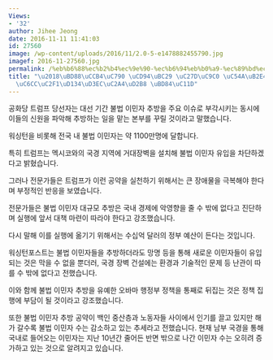 ```yaml
---
Views:
- '32'
author: Jihee Jeong
date: 2016-11-11 11:41:03
id: 27560
image: /wp-content/uploads/2016/11/2.0-5-e1478882455790.jpg
imagef: 2016-11-27560.jpg
permalink: /%eb%b6%88%ec%b2%b4%ec%9e%90-%ec%b6%94%eb%b0%a9-%ec%89%bd%ec%a7%80-%ec%95%8a%eb%8b%a4%ec%9b%8c%ec%8b%b1%ed%84%b4%ed%8f%ac%ec%8a%a4%ed%8a%b8-%eb%b6%84%ec%84%9d/
title: "\u2018\uBD88\uCCB4\uC790 \uCD94\uBC29 \uC27D\uC9C0 \uC54A\uB2E4\u2019\u2026\
  \uC6CC\uC2F1\uD134\uD3EC\uC2A4\uD2B8 \uBD84\uC11D"
---
```


공화당 트럼프 당선자는 대선 기간 불법 이민자 추방을 주요 이슈로 부각시키는 동시에 이들의 신원을 파악해 추방하는 일을 맡는 본부를 꾸릴 것이라고 말했습니다.

워싱턴을 비롯해 전국 내 불법 이민자는 약 1100만명에 달합니다.

특히 트럼프는 멕시코와의 국경 지역에 거대장벽을 설치해 불법 이민자 유입을 차단하겠다고 밝혔습니다.

그러나 전문가들은 트럼프가 이런 공약을 실천하기 위해서는 큰 장애물을 극복해야 한다며 부정적인 반응을 보였습니다.

전문가들은 불법 이민자 대규모 추방은 국내 경제에 악영향을 줄 수 밖에 없다고 진단하며 실행에 앞서 대책 마련이 따라야 한다고 강조했습니다.

다시 말해 이를 실행에 옮기기 위해서는 수십억 달러의 정부 예산이 든다는 것입니다.

워싱턴포스트는 불법 이민자들을 추방하더라도 망명 등을 통해 새로운 이민자들이 유입되는 것은 막을 수 없을 뿐더러, 국경 장벽 건설에는 환경과 기술적인 문제 등 난관이 따를 수 밖에 없다고 전했습니다.

이와 함께 불법 이민자 추방을 유예한 오바마 행정부 정책을 통째로 뒤집는 것은 정책 집행에 부담이 될 것이라고 강조했습니다.

또한 불법 이민자 추방 공약이 백인 중산층과 노동자들 사이에서 인기를 끌고 있지만 해가 갈수록 불법 이민자 수는 감소하고 있는 추세라고 전했습니다. 현재 남부 국경을 통해 국내로 들어오는 이민자는 지난 10년간 줄어든 반면 밖으로 나간 이민자 수는 오히려 증가하고 있는 것으로 알려지고 있습니다.